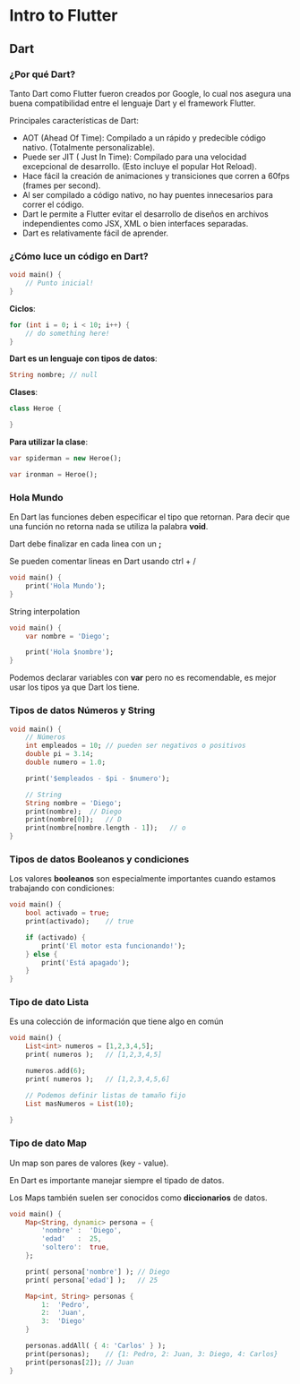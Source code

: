 # Intro to Flutter

## Dart

### ¿Por qué Dart?

Tanto Dart como Flutter fueron creados por Google, lo cual nos asegura una buena compatibilidad entre el lenguaje Dart y el framework Flutter.

Principales características de Dart:

- AOT (Ahead Of Time): Compilado a un rápido y predecible código nativo. (Totalmente personalizable).
- Puede ser JIT ( Just In Time): Compilado para una velocidad excepcional de desarrollo. (Esto incluye el popular Hot Reload).
- Hace fácil la creación de animaciones y transiciones que corren a 60fps (frames per second).
- Al ser compilado a código nativo, no hay puentes innecesarios para correr el código.
- Dart le permite a Flutter evitar el desarrollo de diseños en archivos independientes como JSX, XML o bien interfaces separadas.
- Dart es relativamente fácil de aprender.

### ¿Cómo luce un código en Dart?

```dart
void main() {
    // Punto inicial!
}
```

**Ciclos**:

```dart
for (int i = 0; i < 10; i++) {
    // do something here!
}
```

**Dart es un lenguaje con tipos de datos**:

```dart
String nombre; // null
```

**Clases**:

```dart
class Heroe {

}
```

**Para utilizar la clase**:

```dart
var spiderman = new Heroe();

var ironman = Heroe();
```

### Hola Mundo

En Dart las funciones deben especificar el tipo que retornan. Para decir que una función no retorna nada se utiliza la palabra **void**.

Dart debe finalizar en cada linea con un **;**

Se pueden comentar lineas en Dart usando ctrl + /

```dart
void main() {
    print('Hola Mundo');
}
```

String interpolation

```dart
void main() {
    var nombre = 'Diego';

    print('Hola $nombre');
}
```

Podemos declarar variables con **var** pero no es recomendable, es mejor usar los tipos ya que Dart los tiene.

### Tipos de datos Números y String

```dart
void main() {
    // Números
    int empleados = 10; // pueden ser negativos o positivos
    double pi = 3.14;
    double numero = 1.0;

    print('$empleados - $pi - $numero');

    // String
    String nombre = 'Diego';
    print(nombre);  // Diego
    print(nombre[0]);   // D
    print(nombre[nombre.length - 1]);   // o
}
```

### Tipos de datos Booleanos y condiciones

Los valores **booleanos** son especialmente importantes cuando estamos trabajando con condiciones:

```dart
void main() {
    bool activado = true;
    print(activado);    // true

    if (activado) {
        print('El motor esta funcionando!');
    } else {
        print('Está apagado');
    }
}
```

### Tipo de dato Lista

Es una colección de información que tiene algo en común

```dart
void main() {
    List<int> numeros = [1,2,3,4,5];
    print( numeros );   // [1,2,3,4,5]

    numeros.add(6);
    print( numeros );   // [1,2,3,4,5,6]

    // Podemos definir listas de tamaño fijo
    List masNumeros = List(10);
    
}
```

### Tipo de dato Map

Un map son pares de valores (key - value).

En Dart es importante manejar siempre el tipado de datos.

Los Maps también suelen ser conocidos como **diccionarios** de datos.

```dart
void main() {
    Map<String, dynamic> persona = {
        'nombre' :  'Diego',
        'edad'   :  25,
        'soltero':  true,
    };

    print( persona['nombre'] ); // Diego
    print( persona['edad'] );   // 25

    Map<int, String> personas {
        1:  'Pedro',
        2:  'Juan',
        3:  'Diego'
    }

    personas.addAll( { 4: 'Carlos' } );
    print(personas);    // {1: Pedro, 2: Juan, 3: Diego, 4: Carlos}
    print(personas[2]); // Juan
}
```